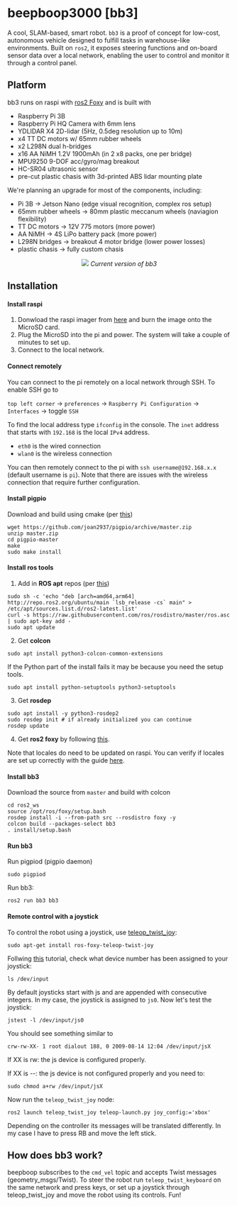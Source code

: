 # beepboop3000 [bb3]
A cool, SLAM-based, smart robot. `bb3` is a proof of concept for low-cost, autonomous vehicle designed to fulfill tasks in warehouse-like environments. Built on `ros2`, it exposes steering functions and on-board sensor data over a local network, enabling the user to control and monitor it through a control panel.

## Platform
bb3 runs on raspi with [ros2 Foxy](https://docs.ros.org/en/foxy/Installation/Ubuntu-Install-Debians.html) and is built with
- Raspberry Pi 3B
- Raspberry Pi HQ Camera with 6mm lens
- YDLIDAR X4 2D-lidar (5Hz, 0.5deg resolution up to 10m)
- x4 TT DC motors w/ 65mm rubber wheels
- x2 L298N dual h-bridges
- x16 AA NiMH 1.2V 1900mAh (in 2 x8 packs, one per bridge)
- MPU9250 9-DOF acc/gyro/mag breakout
- HC-SR04 ultrasonic sensor
- pre-cut plastic chasis with 3d-printed ABS lidar mounting plate

We're planning an upgrade for most of the components, including:
- Pi 3B -> Jetson Nano (edge visual recognition, complex ros setup)
- 65mm rubber wheels -> 80mm plastic meccanum wheels (naviagion flexibility)
- TT DC motors -> 12V 775 motors (more power)
- AA NiMH -> 4S LiPo battery pack (more power)
- L298N bridges -> breakout 4 motor bridge (lower power losses)
- plastic chasis -> fully custom chasis

<p align="center">
  <img src="https://i.imgur.com/c2YiahP.jpg" />
  <i>Current version of bb3</i>
</p>

## Installation

#### Install raspi
1. Donwload the raspi imager from [here](https://www.raspberrypi.com/software/) and burn the image onto the MicroSD card.
2. Plug the MicroSD into the pi and power. The system will take a couple of minutes to set up.
3. Connect to the local network.

#### Connect remotely
You can connect to the pi remotely on a local network through SSH. To enable SSH go to

`top left corner` -> `preferences` -> `Raspberry Pi Configuration` -> `Interfaces` -> toggle `SSH`

To find the local address type `ifconfig` in the console. The `inet` address that starts with `192.168` is the local `IPv4` address.
- `eth0` is the wired connection
- `wlan0` is the wireless connection

You can then remotely connect to the pi with `ssh username@192.168.x.x` (default username is `pi`). Note that there are issues with the wireless connection that require further configuration.

#### Install pigpio
Download and build using cmake (per [this](http://abyz.me.uk/rpi/pigpio/download.html))
```
wget https://github.com/joan2937/pigpio/archive/master.zip
unzip master.zip
cd pigpio-master
make
sudo make install
```

#### Install ros tools
1. Add in **ROS apt** repos (per [this](https://colcon.readthedocs.io/en/released/user/installation.html))
```
sudo sh -c 'echo "deb [arch=amd64,arm64] http://repo.ros2.org/ubuntu/main `lsb_release -cs` main" > /etc/apt/sources.list.d/ros2-latest.list'
curl -s https://raw.githubusercontent.com/ros/rosdistro/master/ros.asc | sudo apt-key add -
sudo apt update
```

2. Get **colcon**
```
sudo apt install python3-colcon-common-extensions
```

If the Python part of the install fails it may be because you need the setup tools.
```
sudo apt install python-setuptools python3-setuptools
```

3. Get **rosdep**
```
sudo apt install -y python3-rosdep2
sudo rosdep init # if already initialized you can continue
rosdep update
```

4. Get **ros2 foxy** by following [this](https://docs.ros.org/en/foxy/Installation/Ubuntu-Install-Debians.html).

Note that locales do need to be updated on raspi. You can verify if locales are set up correctly with the guide [here](https://www.howtoraspberry.com/2020/04/fix-locale-problems-on-raspberry-pi/).

#### Install bb3
Download the source from `master` and build with colcon

```
cd ros2_ws
source /opt/ros/foxy/setup.bash
rosdep install -i --from-path src --rosdistro foxy -y
colcon build --packages-select bb3
. install/setup.bash
```

#### Run bb3
Run pigpiod (pigpio daemon)
```
sudo pigpiod
```

Run bb3:
```
ros2 run bb3 bb3
```

#### Remote control with a joystick 
To control the robot using a joystick, use [teleop_twist_joy](https://index.ros.org/p/teleop_twist_joy/github-ros2-teleop_twist_joy/):
```
sudo apt-get install ros-foxy-teleop-twist-joy
```
Follwing [this](http://wiki.ros.org/joy/Tutorials/ConfiguringALinuxJoystick) tutorial, check what device number has been assigned to your joystick:
```
ls /dev/input
```
By default joysticks start with js and are appended with consecutive integers. In my case, the joystick is assigned to `js0`. Now let's test the joystick:
```
jstest -l /dev/input/js0
```
You should see something similar to
```
crw-rw-XX- 1 root dialout 188, 0 2009-08-14 12:04 /dev/input/jsX
```
If XX is rw: the js device is configured properly.

If XX is --: the js device is not configured properly and you need to: 
```
sudo chmod a+rw /dev/input/jsX
```
Now run the `teleop_twist_joy` node:
```
ros2 launch teleop_twist_joy teleop-launch.py joy_config:='xbox'
```
Depending on the controller its messages will be translated differently. In my case I have to press RB and move the left stick.

## How does bb3 work?
beepboop subscribes to the `cmd_vel` topic and accepts Twist messages (geometry_msgs/Twist). To steer the robot run `teleop_twist_keyboard` on the same network and press keys, or set up a joystick through teleop_twist_joy and move the robot using its controls. Fun!
